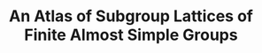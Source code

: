 ---
authors:
- homepage: http://homepages.ulb.ac.be/~dleemans/
  name: Dimitri Leemans
- name: Thomas Connor
id: subgroup-lattices-finite-almost
location: http://homepages.ulb.ac.be/~dleemans/atlaslat/
references:
- doi: 10.26493/1855-3974.455.422
area:
- group theory
tags:
- lattice (order)
title: An Atlas of Subgroup Lattices of Finite Almost Simple Groups

---